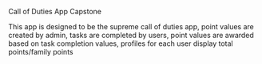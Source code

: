 Call of Duties App
Capstone

This app is designed to be the supreme call of duties app, point values are created by admin, tasks are completed by users, point values are awarded based on task completion values, profiles for each user display total points/family points
